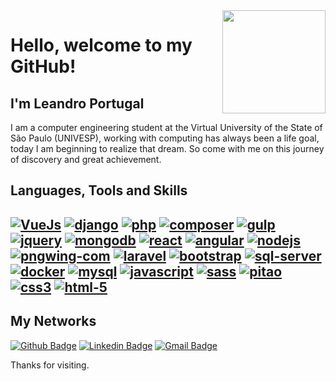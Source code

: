 <img align="right" width="165" height="165" src="https://i.ibb.co/729CJXc/logo-size.jpg">
 
# Hello, welcome to my GitHub!
 
## I'm Leandro Portugal
 

 I am a computer engineering student at the Virtual University of the State of São Paulo (UNIVESP), working with computing has always been a life goal, today I am beginning to realize that dream. So come with me on this journey of discovery and great achievement.



Languages, Tools and Skills
---
 
<a href="https://imgbb.com/"><img src="https://i.ibb.co/0DR5XsC/VueJs.png" alt="VueJs" border="0"></a> <a href="https://imgbb.com/"><img src="https://i.ibb.co/rbZf9b4/django.jpg" alt="django" border="0"></a> <a href="https://imgbb.com/"><img src="https://i.ibb.co/gmQvTqx/php.png" alt="php" border="0"></a> <a href="https://imgbb.com/"><img src="https://i.ibb.co/fY39BW8/composer.png" alt="composer" border="0"></a> <a href="https://imgbb.com/"><img src="https://i.ibb.co/vQrF57j/gulp.png" alt="gulp" border="0"></a> <a href="https://imgbb.com/"><img src="https://i.ibb.co/MkSFhVX/jquery.png" alt="jquery" border="0"></a> <a href="https://imgbb.com/"><img src="https://i.ibb.co/LZtW6NB/mongodb.png" alt="mongodb" border="0"></a> <a href="https://imgbb.com/"><img src="https://i.ibb.co/TrYXhr3/react.png" alt="react" border="0"></a>
<a href="https://imgbb.com/"><img src="https://i.ibb.co/L1YxSCq/angular.png" alt="angular" border="0"></a>
<a href="https://imgbb.com/"><img src="https://i.ibb.co/0m48xXC/nodejs.png" alt="nodejs" border="0"></a>
<a href="https://imgbb.com/"><img src="https://i.ibb.co/XZ4SFHK/pngwing-com.png" alt="pngwing-com" border="0"></a>
<a href="https://imgbb.com/"><img src="https://i.ibb.co/wSTvQ1r/laravel.png" alt="laravel" border="0"></a>
<a href="https://imgbb.com/"><img src="https://i.ibb.co/yYm33rW/bootstrap.png" alt="bootstrap" border="0"></a>
<a href="https://imgbb.com/"><img src="https://i.ibb.co/ZYxkvTh/sql-server.png" alt="sql-server" border="0"></a>
<a href="https://imgbb.com/"><img src="https://i.ibb.co/sVX1K2N/docker.png" alt="docker" border="0"></a>
<a href="https://imgbb.com/"><img src="https://i.ibb.co/fxHLNh6/mysql.png" alt="mysql" border="0"></a>
<a href="https://imgbb.com/"><img src="https://i.ibb.co/VJqpCMt/javascript.png" alt="javascript" border="0"></a>
<a href="https://imgbb.com/"><img src="https://i.ibb.co/k67TfDN/sass.png" alt="sass" border="0"></a>
<a href="https://imgbb.com/"><img src="https://i.ibb.co/Z853wvq/pitao.png" alt="pitao" border="0"></a>
<a href="https://imgbb.com/"><img src="https://i.ibb.co/8MhbcRJ/css3.png" alt="css3" border="0"></a>
<a href="https://imgbb.com/"><img src="https://i.ibb.co/W57TZX3/html-5.png" alt="html-5" border="0"></a>
---
## My Networks
[![Github Badge](https://img.shields.io/badge/-Github-000?style=flat-square&logo=Github&logoColor=white&link=https://github.com/leandro-portugal)](https://github.com/leandro-portugal)
[![Linkedin Badge](https://img.shields.io/badge/-LinkedIn-blue?style=flat-square&logo=Linkedin&logoColor=white&link=https://www.linkedin.com/in/leandro-portugal-0194681aa/)](https://www.linkedin.com/in/leandro-portugal-0194681aa/)
[![Gmail Badge](https://img.shields.io/badge/-Gmail-c14438?style=flat-square&logo=Gmail&logoColor=white&link=mailto:leandro.portugal55@gmail.com)](mailto:leandro.portugal55@gmail.com)
 
Thanks for visiting. 
 
